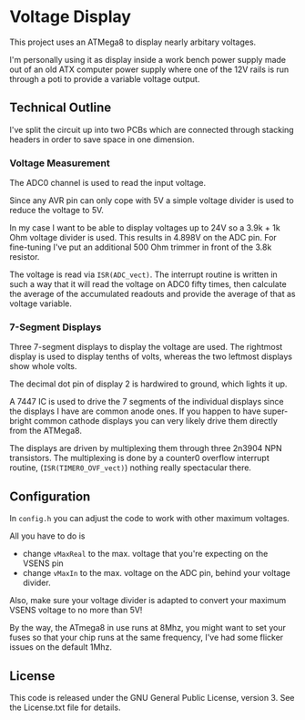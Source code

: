 # Voltage Display

This project uses an ATMega8 to display nearly arbitary voltages.

I'm personally using it as display inside a work bench power supply made out
of an old ATX computer power supply where one of the 12V rails is run through
a poti to provide a variable voltage output.

## Technical Outline
I've split the circuit up into two PCBs which are connected through stacking
headers in order to save space in one dimension. 

### Voltage Measurement
The ADC0 channel is used to read the input voltage.

Since any AVR pin can only cope with 5V a simple voltage divider is used to
reduce the voltage to 5V. 

In my case I want to be able to display voltages up to 24V so a 3.9k + 1k
Ohm voltage divider is used. This results in 4.898V on the ADC pin.
For fine-tuning I've put an additional 500 Ohm trimmer in front of the 3.8k
resistor. 

The voltage is read via `ISR(ADC_vect)`. The interrupt routine is written in 
such a way that it will read the voltage on ADC0 fifty times, then calculate
the average of the accumulated readouts and provide the average of that
as voltage variable. 

### 7-Segment Displays
Three 7-segment displays to display the voltage are used. The rightmost
display is used to display tenths of volts, whereas the two leftmost displays
show whole volts.

The decimal dot pin of display 2 is hardwired to ground, which lights it up.

A 7447 IC is used to drive the 7 segments of the individual displays since
the displays I have are common anode ones. If you happen to have super-bright
common cathode displays you can very likely drive them directly from the 
ATMega8.

The displays are driven by multiplexing them through three 2n3904 NPN 
transistors. The multiplexing is done by a counter0 overflow interrupt routine,
(`ISR(TIMER0_OVF_vect)`) nothing really spectacular there.

## Configuration
In `config.h` you can adjust the code to work with other maximum voltages. 

All you have to do is 
- change `vMaxReal` to the max. voltage that you're expecting on the VSENS pin
- change `vMaxIn` to the max. voltage on the ADC pin, behind your voltage
divider.

Also, make sure your voltage divider is adapted to convert your maximum VSENS
voltage to no more than 5V!

By the way, the ATmega8 in use runs at 8Mhz, you might want to set your fuses
so that your chip runs at the same frequency, I've had some flicker issues 
on the default 1Mhz.

## License
This code is released under the GNU General Public License, version 3. See 
the License.txt file for details.